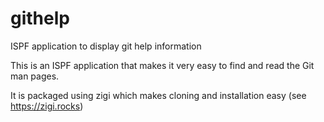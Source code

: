 # githelp
ISPF application to display git help information

This is an ISPF application that makes it very easy to find and read the Git man pages.

It is packaged using zigi which makes cloning and installation easy (see https://zigi.rocks)
